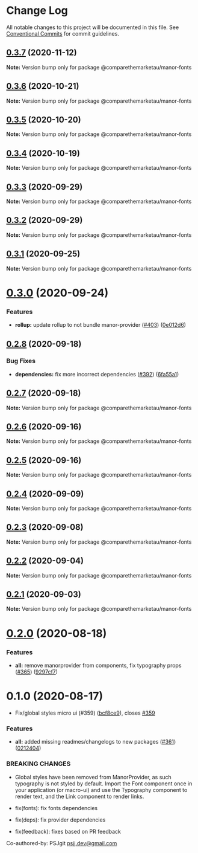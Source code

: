 # Change Log

All notable changes to this project will be documented in this file.
See [Conventional Commits](https://conventionalcommits.org) for commit guidelines.

## [0.3.7](https://github.com/comparethemarketau/manor-react/compare/@comparethemarketau/manor-fonts@0.3.6...@comparethemarketau/manor-fonts@0.3.7) (2020-11-12)

**Note:** Version bump only for package @comparethemarketau/manor-fonts





## [0.3.6](https://github.com/comparethemarketau/manor-react/compare/@comparethemarketau/manor-fonts@0.3.5...@comparethemarketau/manor-fonts@0.3.6) (2020-10-21)

**Note:** Version bump only for package @comparethemarketau/manor-fonts





## [0.3.5](https://github.com/comparethemarketau/manor-react/compare/@comparethemarketau/manor-fonts@0.3.4...@comparethemarketau/manor-fonts@0.3.5) (2020-10-20)

**Note:** Version bump only for package @comparethemarketau/manor-fonts





## [0.3.4](https://github.com/comparethemarketau/manor-react/compare/@comparethemarketau/manor-fonts@0.3.3...@comparethemarketau/manor-fonts@0.3.4) (2020-10-19)

**Note:** Version bump only for package @comparethemarketau/manor-fonts





## [0.3.3](https://github.com/comparethemarketau/manor-react/compare/@comparethemarketau/manor-fonts@0.3.2...@comparethemarketau/manor-fonts@0.3.3) (2020-09-29)

**Note:** Version bump only for package @comparethemarketau/manor-fonts





## [0.3.2](https://github.com/comparethemarketau/manor-react/compare/@comparethemarketau/manor-fonts@0.3.1...@comparethemarketau/manor-fonts@0.3.2) (2020-09-29)

**Note:** Version bump only for package @comparethemarketau/manor-fonts





## [0.3.1](https://github.com/comparethemarketau/manor-react/compare/@comparethemarketau/manor-fonts@0.3.0...@comparethemarketau/manor-fonts@0.3.1) (2020-09-25)

**Note:** Version bump only for package @comparethemarketau/manor-fonts





# [0.3.0](https://github.com/comparethemarketau/manor-react/compare/@comparethemarketau/manor-fonts@0.2.8...@comparethemarketau/manor-fonts@0.3.0) (2020-09-24)


### Features

* **rollup:** update rollup to not bundle manor-provider ([#403](https://github.com/comparethemarketau/manor-react/issues/403)) ([0e012d6](https://github.com/comparethemarketau/manor-react/commit/0e012d6fbadcf0ec99857c22e148cacd6265b60a))





## [0.2.8](https://github.com/comparethemarketau/manor-react/compare/@comparethemarketau/manor-fonts@0.2.7...@comparethemarketau/manor-fonts@0.2.8) (2020-09-18)


### Bug Fixes

* **dependencies:** fix more incorrect dependencies ([#392](https://github.com/comparethemarketau/manor-react/issues/392)) ([6fa55a1](https://github.com/comparethemarketau/manor-react/commit/6fa55a11ba89125ccfe61385d9776e4185bff6f3))





## [0.2.7](https://github.com/comparethemarketau/manor-react/compare/@comparethemarketau/manor-fonts@0.2.6...@comparethemarketau/manor-fonts@0.2.7) (2020-09-18)

**Note:** Version bump only for package @comparethemarketau/manor-fonts





## [0.2.6](https://github.com/comparethemarketau/manor-react/compare/@comparethemarketau/manor-fonts@0.2.5...@comparethemarketau/manor-fonts@0.2.6) (2020-09-16)

**Note:** Version bump only for package @comparethemarketau/manor-fonts





## [0.2.5](https://github.com/comparethemarketau/manor-react/compare/@comparethemarketau/manor-fonts@0.2.4...@comparethemarketau/manor-fonts@0.2.5) (2020-09-16)

**Note:** Version bump only for package @comparethemarketau/manor-fonts





## [0.2.4](https://github.com/comparethemarketau/manor-react/compare/@comparethemarketau/manor-fonts@0.2.3...@comparethemarketau/manor-fonts@0.2.4) (2020-09-09)

**Note:** Version bump only for package @comparethemarketau/manor-fonts





## [0.2.3](https://github.com/comparethemarketau/manor-react/compare/@comparethemarketau/manor-fonts@0.2.2...@comparethemarketau/manor-fonts@0.2.3) (2020-09-08)

**Note:** Version bump only for package @comparethemarketau/manor-fonts





## [0.2.2](https://github.com/comparethemarketau/manor-react/compare/@comparethemarketau/manor-fonts@0.2.1...@comparethemarketau/manor-fonts@0.2.2) (2020-09-04)

**Note:** Version bump only for package @comparethemarketau/manor-fonts





## [0.2.1](https://github.com/comparethemarketau/manor-react/compare/@comparethemarketau/manor-fonts@0.2.0...@comparethemarketau/manor-fonts@0.2.1) (2020-09-03)

**Note:** Version bump only for package @comparethemarketau/manor-fonts





# [0.2.0](https://github.com/comparethemarketau/manor-react/compare/@comparethemarketau/manor-fonts@0.1.0...@comparethemarketau/manor-fonts@0.2.0) (2020-08-18)


### Features

* **all:** remove manorprovider from components, fix typography props ([#365](https://github.com/comparethemarketau/manor-react/issues/365)) ([9297cf7](https://github.com/comparethemarketau/manor-react/commit/9297cf72e8a7fe8762ec0dadf07d026aa88cbb44))





# 0.1.0 (2020-08-17)


* Fix/global styles micro ui (#359) ([bcf8ce9](https://github.com/comparethemarketau/manor-react/commit/bcf8ce92ba170a51113a4022728da22f47a6a768)), closes [#359](https://github.com/comparethemarketau/manor-react/issues/359)


### Features

* **all:** added missing readmes/changelogs to new packages ([#361](https://github.com/comparethemarketau/manor-react/issues/361)) ([0212404](https://github.com/comparethemarketau/manor-react/commit/021240449d7b766ea078e3f0c6bae5cfae763c54))


### BREAKING CHANGES

* Global styles have been removed from ManorProvider, as such typography is not
styled by default. Import the Font component once in your application (or macro-ui) and use the
Typography component to render text, and the Link component to render links.

* fix(fonts): fix fonts dependencies

* fix(deps): fix provider dependencies

* fix(feedback): fixes based on PR feedback

Co-authored-by: PSJgit <psjj.dev@gmail.com>
